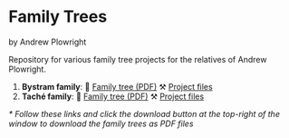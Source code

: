 Family Trees
======================================================================================================
by Andrew Plowright

Repository for various family tree projects for the relatives of Andrew Plowright.


1. **Bystram family**: 🌳 [Family tree (PDF)](families/bystram/bystram_family_tree.pdf) ⚒ [Project files](families/bystram)
2. **Taché family**: 🌳 [Family tree (PDF)](families/tache/tache_family_tree.pdf) ⚒ [Project files](families/tache)

_* Follow these links and click the download button at the top-right of the window to download the family trees as PDF files_

